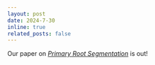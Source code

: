 ```yaml
---
layout: post
date: 2024-7-30
inline: true
related_posts: false
---
```


Our paper on *[Primary Root Segmentation](https://elibrary.asabe.org/abstract.asp?aid=54829)* is out!
